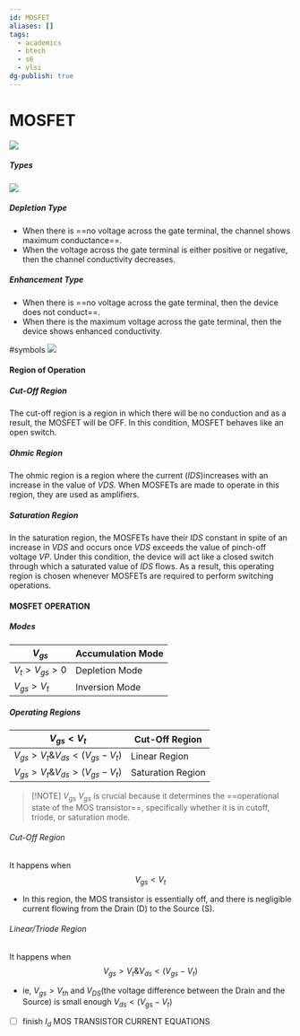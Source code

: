 ```yaml
---
id: MOSFET
aliases: []
tags:
  - academics
  - btech
  - s6
  - vlsi
dg-publish: true
---
```

# MOSFET
![](https://cdn1.byjus.com/wp-content/uploads/2021/01/mosfet-circuit.png)

##### Types
![](https://cdn1.byjus.com/wp-content/uploads/2022/03/MOSFET.png)

##### Depletion Type
- When there is ==no voltage across the gate terminal, the channel shows maximum conductance==.
- When the voltage across the gate terminal is either positive or negative, then the channel conductivity decreases.
##### Enhancement Type
- When there is ==no voltage across the gate terminal, then the device does not conduct==. 
- When there is the maximum voltage across the gate terminal, then the device shows enhanced conductivity.

#symbols
![](https://cdn1.byjus.com/wp-content/uploads/2021/01/symbol-of-p-channel-mosfet.png)

#### Region of Operation
##### Cut-Off Region

The cut-off region is a region in which there will be no conduction and as a result, the MOSFET will be OFF. In this condition, MOSFET behaves like an open switch.

##### Ohmic Region

The ohmic region is a region where the current (_IDS_)increases with an increase in the value of _VDS._ When MOSFETs are made to operate in this region, they are used as amplifiers.

##### Saturation Region

In the saturation region, the MOSFETs have their _IDS_ constant in spite of an increase in _VDS_ and occurs once _VDS_ exceeds the value of pinch-off voltage _VP_. Under this condition, the device will act like a closed switch through which a saturated value of _IDS_ flows. As a result, this operating region is chosen whenever MOSFETs are required to perform switching operations.

#### MOSFET OPERATION
##### Modes
| $V_{gs}$               | Accumulation Mode |
| ---------------------- | ----------------- |
| $V_t \gt V_{gs} \gt 0$ | Depletion Mode    |
| $V_{gs} \gt V_t$       | Inversion Mode    |
##### Operating Regions
| $V_{gs} \lt V_t$                                          | Cut-Off Region    |
| --------------------------------------------------------- | ----------------- |
| $V_{gs} \gt V_t \& V_{ds} \lt \left(V_{gs} - V_t \right)$ | Linear Region     |
| $V_{gs} \gt V_t \& V_{ds} \gt \left(V_{gs} - V_t \right)$ | Saturation Region |

> [!NOTE] $V_{gs}$
> $V_{gs}$​ is crucial because it determines the ==operational state of the MOS transistor==, specifically whether it is in cutoff, triode, or saturation mode.

###### Cut-Off Region
It happens when 
$$
V_{gs} \lt V_t
$$
- In this region, the MOS transistor is essentially off, and there is negligible current flowing from the Drain (D) to the Source (S).

###### Linear/Triode Region
It happens when 
$$
V_{gs} \gt V_t \& V_{ds} \lt \left(V_{gs} - V_t \right)
$$
- ie, $V_{gs} \gt V_{th}$ and  $V_{DS}$​ (the voltage difference between the Drain and the Source) is small enough $V_{ds} \lt \left(V_{gs} - V_t \right)$

- [ ] finish $I_d$ MOS TRANSISTOR CURRENT EQUATIONS

